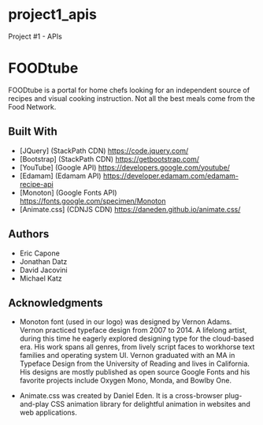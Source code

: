 # project1_apis
Project #1 - APIs

# FOODtube
FOODtube is a portal for home chefs looking for an independent source of recipes and visual cooking instruction.  Not all the best meals come from the Food Network.

## Built With
* [JQuery] (StackPath CDN) https://code.jquery.com/
* [Bootstrap] (StackPath CDN) https://getbootstrap.com/
* [YouTube] (Google API) https://developers.google.com/youtube/
* [Edamam] (Edamam API) https://developer.edamam.com/edamam-recipe-api
* [Monoton] (Google Fonts API) https://fonts.google.com/specimen/Monoton
* [Animate.css] (CDNJS CDN) https://daneden.github.io/animate.css/

## Authors
* Eric Capone
* Jonathan Datz
* David Jacovini
* Michael Katz

## Acknowledgments
* Monoton font (used in our logo) was designed by Vernon Adams. Vernon practiced typeface design from 2007 to 2014. A lifelong artist, during this time he eagerly explored designing type for the cloud-based era. His work spans all genres, from lively script faces to workhorse text families and operating system UI. Vernon graduated with an MA in Typeface Design from the University of Reading and lives in California. His designs are mostly published as open source Google Fonts and his favorite projects include Oxygen Mono, Monda, and Bowlby One.

* Animate.css was created by Daniel Eden.  It is a cross-browser plug-and-play CSS animation library for delightful animation in websites and web applications.